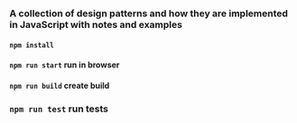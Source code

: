 ### A collection of design patterns and how they are implemented in JavaScript with notes and examples

#### `npm install`

#### `npm run start` run in browser

#### `npm run build` create build

### `npm run test` run tests